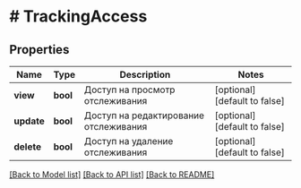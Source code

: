 # # TrackingAccess

## Properties

Name | Type | Description | Notes
------------ | ------------- | ------------- | -------------
**view** | **bool** | Доступ на просмотр отслеживания | [optional] [default to false]
**update** | **bool** | Доступ на редактирование отслеживания | [optional] [default to false]
**delete** | **bool** | Доступ на удаление отслеживания | [optional] [default to false]

[[Back to Model list]](../../README.md#models) [[Back to API list]](../../README.md#endpoints) [[Back to README]](../../README.md)
